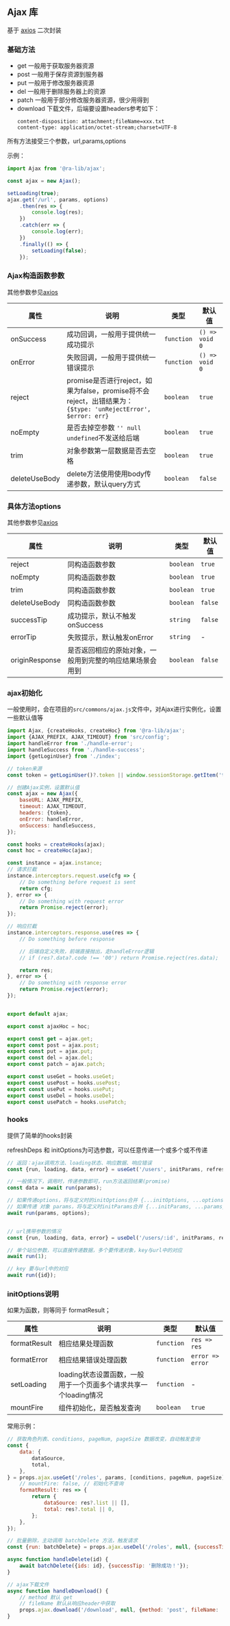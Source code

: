 ## Ajax 库

基于 [axios](https://axios-http.com/) 二次封装

### 基础方法

- get 一般用于获取服务器资源
- post 一般用于保存资源到服务器
- put 一般用于修改服务器资源
- del 一般用于删除服务器上的资源
- patch 一般用于部分修改服务器资源，很少用得到
- download 下载文件，后端要设置headers参考如下：
    ```
    content-disposition: attachment;fileName=xxx.txt
    content-type: application/octet-stream;charset=UTF-8
    ```

所有方法接受三个参数，url,params,options

示例：

```js | pure
import Ajax from '@ra-lib/ajax';

const ajax = new Ajax();

setLoading(true);
ajax.get('/url', params, options)
    .then(res => {
        console.log(res);
    })
    .catch(err => {
        console.log(err);
    })
    .finally(() => {
        setLoading(false);
    });

```

### Ajax构造函数参数

其他参数参见[axios](https://axios-http.com/)

| 属性 | 说明 | 类型 | 默认值 |
| --- | --- | --- | --- |
| onSuccess | 成功回调，一般用于提供统一成功提示 | `function` | `() => void 0` |
| onError | 失败回调，一般用于提供统一错误提示 | `function` | `() => void 0` |
| reject | promise是否进行reject，如果为false，promise将不会reject，出错结果为：`{$type: 'unRejectError', $error: err}` | `boolean` | `true` |
| noEmpty | 是否去掉空参数 `'' null undefined`不发送给后端  | `boolean` | `true` |
| trim | 对象参数第一层数据是否去空格  | `boolean` | `true` |
| deleteUseBody | delete方法使用使用body传递参数，默认query方式  | `boolean` | `false` |

### 具体方法options

其他参数参见[axios](https://axios-http.com/)

| 属性 | 说明 | 类型 | 默认值 |
| --- | --- | --- | --- |
| reject | 同构造函数参数 | `boolean` | `true` |
| noEmpty | 同构造函数参数  | `boolean` | `true` |
| trim | 同构造函数参数  | `boolean` | `true` |
| deleteUseBody | 同构造函数参数  | `boolean` | `false` |
| successTip | 成功提示，默认不触发onSuccess | `string` | `false` |
| errorTip | 失败提示，默认触发onError | `string` | - |
| originResponse | 是否返回相应的原始对象，一般用到完整的响应结果场景会用到 | `boolean` | `false` |

### ajax初始化

一般使用时，会在项目的`src/commons/ajax.js`文件中，对Ajax进行实例化，设置一些默认值等

```js
import Ajax, {createHooks, createHoc} from '@ra-lib/ajax';
import {AJAX_PREFIX, AJAX_TIMEOUT} from 'src/config';
import handleError from './handle-error';
import handleSuccess from './handle-success';
import {getLoginUser} from './index';

// token来源
const token = getLoginUser()?.token || window.sessionStorage.getItem('token');

// 创建Ajax实例，设置默认值
const ajax = new Ajax({
    baseURL: AJAX_PREFIX,
    timeout: AJAX_TIMEOUT,
    headers: {token},
    onError: handleError,
    onSuccess: handleSuccess,
});

const hooks = createHooks(ajax);
const hoc = createHoc(ajax);

const instance = ajax.instance;
// 请求拦截
instance.interceptors.request.use(cfg => {
    // Do something before request is sent
    return cfg;
}, error => {
    // Do something with request error
    return Promise.reject(error);
});

// 响应拦截
instance.interceptors.response.use(res => {
    // Do something before response

    // 后端自定义失败，前端直接抛出，走handleError逻辑
    // if (res?.data?.code !== '00') return Promise.reject(res.data);

    return res;
}, error => {
    // Do something with response error
    return Promise.reject(error);
});


export default ajax;

export const ajaxHoc = hoc;

export const get = ajax.get;
export const post = ajax.post;
export const put = ajax.put;
export const del = ajax.del;
export const patch = ajax.patch;

export const useGet = hooks.useGet;
export const usePost = hooks.usePost;
export const usePut = hooks.usePut;
export const useDel = hooks.useDel;
export const usePatch = hooks.usePatch;

```

### hooks

提供了简单的hooks封装

refreshDeps 和 initOptions为可选参数，可以任意传递一个或多个或不传递

```js
// 返回：ajax调用方法、loading状态、响应数据、响应错误
const {run, loading, data, error} = useGet('/users', initParams, refreshDeps, initOptions);

// 一般情况下，调用时，传递参数即可，run方法返回结果(promise)
const data = await run(params);

// 如果传递options，将与定义时的initOptions合并 {...initOptions, ...options}
// 如果传递 对象 params，将与定义时initParams合并 {...initParams, ...params}
await run(params, options);


// url携带参数的情况
const {run, loading, data, error} = useDel('/users/:id', initParams, refreshDeps, initOptions);

// 单个站位参数，可以直接传递数据，多个要传递对象，key与url中的对应
await run(1);

// key 要与url中的对应
await run({id});

```

### initOptions说明

如果为函数，则等同于 formatResult；

| 属性 | 说明 | 类型 | 默认值 |
| --- | --- | --- | --- |
| formatResult | 相应结果处理函数 | `function` | `res => res` |
| formatError | 相应结果错误处理函数 | `function` | `error => error` |
| setLoading | loading状态设置函数，一般用于一个页面多个请求共享一个loading情况 | `function` | - |
| mountFire | 组件初始化，是否触发查询 | `boolean` | `true` |

常用示例：

```js
// 获取角色列表、conditions, pageNum, pageSize 数据改变，自动触发查询
const {
    data: {
        dataSource,
        total,
    },
} = props.ajax.useGet('/roles', params, [conditions, pageNum, pageSize], {
    // mountFire: false, // 初始化不查询
    formatResult: res => {
        return {
            dataSource: res?.list || [],
            total: res?.total || 0,
        };
    },
});
```

```js
// 批量删除，主动调用 batchDelete 方法，触发请求
const {run: batchDelete} = props.ajax.useDel('/roles', null, {successTip: '批量删除成功！'});

async function handleDelete(id) {
    await batchDelete({ids: id}, {successTip: '删除成功！'});
}
```

```js
// ajax下载文件
async function handleDownload() {
    // method 默认 get
    // fileName 默认从响应header中获取
    props.ajax.download('/download', null, {method: 'post', fileName: 'README.md'});
}
```
